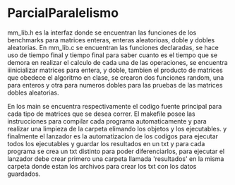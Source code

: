 # ParcialParalelismo

mm_lib.h es la interfaz donde se encuentran las funciones de los benchmarks para matrices enteras, enteras aleatorioas, doble y dobles aleatorias. 
En mm_lib.c se encuentran las funciones declaradas, se hace uso de tiempo final y tiempo final para saber cuanto es el tiempo que se demora en realizar el calculo de cada una de las operaciones, se encuentra iiinicializar matrices para entera, y doble, tambien el producto de matrices que obedece el algoritmo en clase, se crearon dos funciones random, una para enteros y otra para numeros dobles para las pruebas de las matrices dobles aleatorias.

En los main se encuentra respectivamente el codigo fuente principal para cada tipo de matrices que se desea correr. El makefile posee las instrucciones para compilar cada programa automaticamente y para realizar una limpieza de la carpeta elimando los objetos y los ejecutables. y finalmente el lanzador es la automatizacion de los codigos para ejecutar todos los ejecutables y guardar los resultados en un txt y para cada programa se crea un txt distinto para poder diferenciarlos, para ejecutar el lanzador debe crear primero una carpeta llamada 'resultados' en la misma carpeta donde estan los archivos para crear los txt con los datos guardados.
